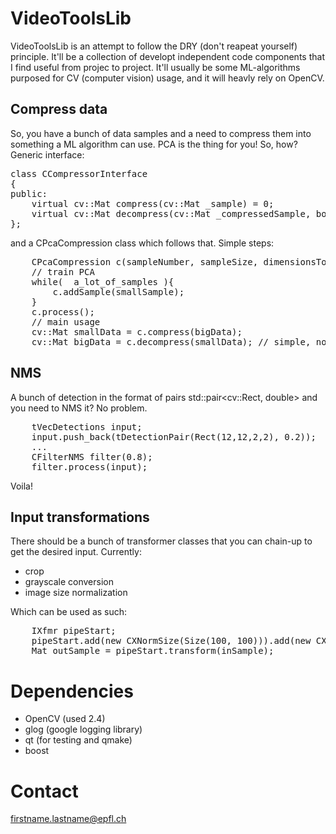 VideoToolsLib
=============

VideoToolsLib is an attempt to follow the DRY (don't reapeat yourself)  principle. It'll be a collection of developt independent code components that I find useful from projec to project. It'll usually be some  ML-algorithms purposed for CV (computer vision) usage, and it will heavly rely on OpenCV.

Compress data
-------------
So, you have a bunch of data samples and a need to compress them into something a ML algorithm can use. PCA is the thing for you! So, how?
Generic interface:
<pre>
class CCompressorInterface
{
public:
    virtual cv::Mat compress(cv::Mat _sample) = 0;
    virtual cv::Mat decompress(cv::Mat _compressedSample, bool _convertTo8Bit = false) = 0;
};
</pre>

and a CPcaCompression class which follows that. Simple steps:

<pre>
	CPcaCompression c(sampleNumber, sampleSize, dimensionsToUse);
	// train PCA
	while(  a_lot_of_samples ){
		c.addSample(smallSample);
	}
	c.process();
	// main usage
	cv::Mat smallData = c.compress(bigData);
	cv::Mat bigData = c.decompress(smallData); // simple, no?
</pre>

NMS
---

A bunch of detection in the format of pairs std::pair<cv::Rect, double> and you need to NMS it? No problem.

<pre>
	tVecDetections input;
	input.push_back(tDetectionPair(Rect(12,12,2,2), 0.2));
	...
	CFilterNMS filter(0.8);
	filter.process(input);
</pre>

Voila!

Input transformations
---------------------

There should be a bunch of transformer classes that you can chain-up to get the desired input. Currently:
 - crop
 - grayscale conversion
 - image size normalization

Which can be used as such:
<pre>
    IXfmr pipeStart;
    pipeStart.add(new CXNormSize(Size(100, 100))).add(new CXGrayscale());
    Mat outSample = pipeStart.transform(inSample);
</pre>

Dependencies
============
 - OpenCV (used 2.4)
 - glog (google logging library)
 - qt (for testing and qmake)
 - boost

Contact
=======

firstname.lastname@epfl.ch
